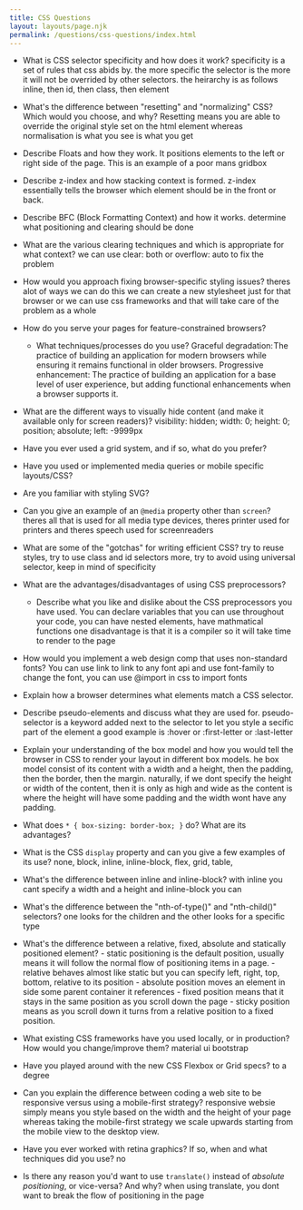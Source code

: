 ```yaml
---
title: CSS Questions
layout: layouts/page.njk
permalink: /questions/css-questions/index.html
---
```


* What is CSS selector specificity and how does it work?
      specificity is a set of rules that css abids by. the more specific the selector is the more it will not be overrided by other selectors. the heirarchy is as follows inline, then id, then class, then element
      
* What's the difference between "resetting" and "normalizing" CSS? Which would you choose, and why?
      Resetting means you are able to override the original style set on the html element whereas normalisation is what you see is what you get 
      
* Describe Floats and how they work.
      It positions elements to the left or right side of the page. This is an example of a poor mans gridbox
      
* Describe z-index and how stacking context is formed.
      z-index essentially tells the browser which element should be in the front or back.
      
* Describe BFC (Block Formatting Context) and how it works.
      determine what positioning and clearing should be done

* What are the various clearing techniques and which is appropriate for what context?
      we can use clear: both or overflow: auto to fix the problem
      
* How would you approach fixing browser-specific styling issues?
      theres alot of ways we can do this we can create a new stylesheet just for that browser or we can use css frameworks and that will take care of the problem as a whole
      
* How do you serve your pages for feature-constrained browsers?
  * What techniques/processes do you use?
        Graceful degradation: The practice of building an application for modern browsers while ensuring it remains functional in older browsers.
Progressive enhancement: The practice of building an application for a base level of user experience, but adding functional enhancements when a browser supports it.

* What are the different ways to visually hide content (and make it available only for screen readers)?
      visibility: hidden;
      width: 0; height: 0;
      position; absolute; left: -9999px
      
* Have you ever used a grid system, and if so, what do you prefer?
     
* Have you used or implemented media queries or mobile specific layouts/CSS?
      
* Are you familiar with styling SVG?

* Can you give an example of an `@media` property other than `screen`?
      theres all that is used for all media type devices, theres printer used for printers and theres speech used for screenreaders
      
* What are some of the "gotchas" for writing efficient CSS?
      try to reuse styles, try to use class and id selectors more, try to avoid using universal selector, keep in mind of specificity
      
* What are the advantages/disadvantages of using CSS preprocessors?
  * Describe what you like and dislike about the CSS preprocessors you have used.
        You can declare variables that you can use throughout your code, you can have nested elements, have mathmatical functions
        one disadvantage is that it is a compiler so it will take time to render to the page
        
* How would you implement a web design comp that uses non-standard fonts?
      You can use link to link to any font api and use font-family to change the font, you can use @import in css to import fonts
      
* Explain how a browser determines what elements match a CSS selector.
* Describe pseudo-elements and discuss what they are used for.
       pseudo-selector is a keyword added next to the selector to let you style a secific part of the element a good example is :hover or :first-letter or :last-letter
       
* Explain your understanding of the box model and how you would tell the browser in CSS to render your layout in different box models.
      he box model consist of its content with a width and a height, then the padding, then the border, then the margin. naturally, if we dont specify the height or width of the content, then it is only as high and wide as the content is where the height will have some padding and the width wont have any padding.
      
* What does ```* { box-sizing: border-box; }``` do? What are its advantages?

* What is the CSS `display` property and can you give a few examples of its use?
      none, block, inline, inline-block, flex, grid, table, 
      
* What's the difference between inline and inline-block?
        with inline you cant specify a width and a height and inline-block you can
        
* What's the difference between the "nth-of-type()" and "nth-child()" selectors?
      one looks for the children and the other looks for a specific type
      
* What's the difference between a relative, fixed, absolute and statically positioned element?
      - static positioning is the default position, usually means it will follow the normal flow of positioning items in a page.
      - relative behaves almost like static but you can specify left, right, top, bottom, relative to its position
      - absolute position moves an element in side some parent container it references
      - fixed position means that it stays in the same position as you scroll down the page
      - sticky position means as you scroll down it turns from a relative position to a fixed position.
      
* What existing CSS frameworks have you used locally, or in production? How would you change/improve them?
      material ui
      bootstrap
* Have you played around with the new CSS Flexbox or Grid specs? 
      to a degree
* Can you explain the difference between coding a web site to be responsive versus using a mobile-first strategy?
      responsive websie simply means you style based on the width and the height of your page whereas taking the mobile-first strategy we scale upwards starting from the mobile view to the desktop view.
* Have you ever worked with retina graphics? If so, when and what techniques did you use?
      no
* Is there any reason you'd want to use `translate()` instead of *absolute positioning*, or vice-versa? And why?
      when using translate, you dont want to break the flow of positioning in the page
 
